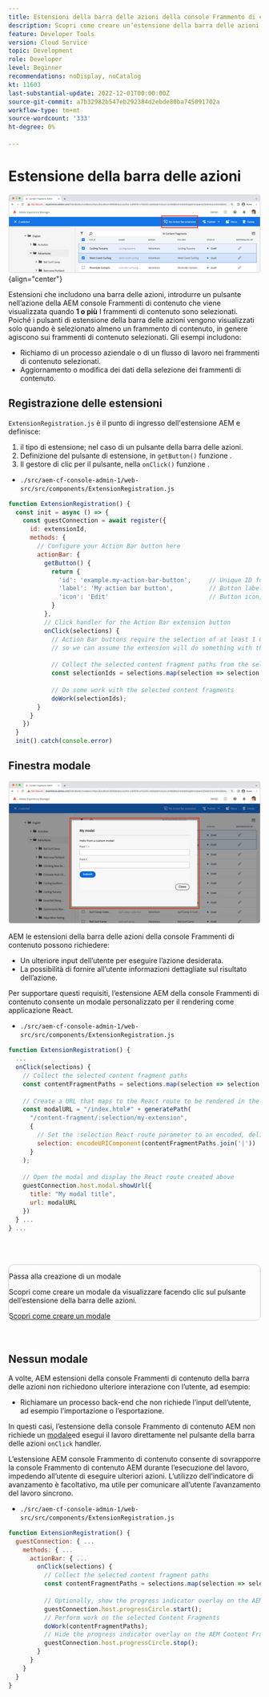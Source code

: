 ```yaml
---
title: Estensioni della barra delle azioni della console Frammento di contenuto AEM
description: Scopri come creare un’estensione della barra delle azioni della console Frammento di contenuto AEM.
feature: Developer Tools
version: Cloud Service
topic: Development
role: Developer
level: Beginner
recommendations: noDisplay, noCatalog
kt: 11603
last-substantial-update: 2022-12-01T00:00:00Z
source-git-commit: a7b32982b547eb292384d2ebde80ba745091702a
workflow-type: tm+mt
source-wordcount: '333'
ht-degree: 0%

---
```



# Estensione della barra delle azioni

![Estensione della barra delle azioni](./assets/action-bar/action-bar.png){align="center"}

Estensioni che includono una barra delle azioni, introdurre un pulsante nell’azione della AEM console Frammenti di contenuto che viene visualizzata quando __1 o più__ I frammenti di contenuto sono selezionati. Poiché i pulsanti di estensione della barra delle azioni vengono visualizzati solo quando è selezionato almeno un frammento di contenuto, in genere agiscono sui frammenti di contenuto selezionati. Gli esempi includono:

+ Richiamo di un processo aziendale o di un flusso di lavoro nei frammenti di contenuto selezionati.
+ Aggiornamento o modifica dei dati della selezione dei frammenti di contenuto.

## Registrazione delle estensioni

`ExtensionRegistration.js` è il punto di ingresso dell&#39;estensione AEM e definisce:

1. il tipo di estensione; nel caso di un pulsante della barra delle azioni.
1. Definizione del pulsante di estensione, in `getButton()` funzione .
1. Il gestore di clic per il pulsante, nella `onClick()` funzione .

+ `./src/aem-cf-console-admin-1/web-src/src/components/ExtensionRegistration.js`

```javascript
function ExtensionRegistration() {
  const init = async () => {
    const guestConnection = await register({
      id: extensionId,
      methods: {
        // Configure your Action Bar button here
        actionBar: {
          getButton() {
            return {
              'id': 'example.my-action-bar-button',     // Unique ID for the button
              'label': 'My action bar button',          // Button label 
              'icon': 'Edit'                            // Button icon; get name from: https://spectrum.adobe.com/page/icons/ (Remove spaces, keep uppercase)
            }
          },
          // Click handler for the Action Bar extension button
          onClick(selections) {
            // Action Bar buttons require the selection of at least 1 Content Fragment, 
            // so we can assume the extension will do something with these selections

            // Collect the selected content fragment paths from the selections parameter
            const selectionIds = selections.map(selection => selection.id);
            
            // Do some work with the selected content fragments
            doWork(selectionIds);          
        }
      }
    })
  }
  init().catch(console.error)
```

## Finestra modale

![Finestra modale](./assets/modal/modal.png)

AEM le estensioni della barra delle azioni della console Frammenti di contenuto possono richiedere:

+ Un ulteriore input dell’utente per eseguire l’azione desiderata.
+ La possibilità di fornire all’utente informazioni dettagliate sul risultato dell’azione.

Per supportare questi requisiti, l’estensione AEM della console Frammenti di contenuto consente un modale personalizzato per il rendering come applicazione React.

+ `./src/aem-cf-console-admin-1/web-src/src/components/ExtensionRegistration.js`

```javascript
function ExtensionRegistration() {
  ...
  onClick(selections) {
    // Collect the selected content fragment paths 
    const contentFragmentPaths = selections.map(selection => selection.id);

    // Create a URL that maps to the React route to be rendered in the modal 
    const modalURL = "/index.html#" + generatePath(
      "/content-fragment/:selection/my-extension",
      {
        // Set the :selection React route parameter to an encoded, delimited list of paths of the selected content fragments
        selection: encodeURIComponent(contentFragmentPaths.join('|'))
      }
    );

    // Open the modal and display the React route created above
    guestConnection.host.modal.showUrl({
      title: "My modal title",
      url: modalURL
    })     
  } ...     
} ...
```

<div class="column is-8-desktop is-full-mobile is-half-tablet" style="
    border: solid 1px #ccc;
    border-radius: 10px;
    margin: 4rem auto;
">
  <div class="is-flex is-padded-small is-padded-big-mobile">
    <div>
      <p class="has-text-weight-bold is-size-36 is-size-27-touch is-margin-bottom-big has-text-blackest">Passa alla creazione di un modale</p>
      <p class="has-text-blackest">Scopri come creare un modale da visualizzare facendo clic sul pulsante dell’estensione della barra delle azioni.</p>
      <div class="has-align-start is-margin-top-big">
        <a href="./modal.md" target="_blank" class="spectrum-Button spectrum-Button--outline spectrum-Button--primary spectrum-Button--sizeM">
          <span class="spectrum-Button-label has-no-wrap has-text-weight-bold" title="Scopri come creare un modale">Scopri come creare un modale</span>
        </a>
      </div>
    </div>
  </div>
</div>

## Nessun modale

A volte, AEM estensioni della console Frammenti di contenuto della barra delle azioni non richiedono ulteriore interazione con l’utente, ad esempio:

+ Richiamare un processo back-end che non richiede l’input dell’utente, ad esempio l’importazione o l’esportazione.

In questi casi, l’estensione della console Frammento di contenuto AEM non richiede un [modale](#modal)ed esegui il lavoro direttamente nel pulsante della barra delle azioni `onClick` handler.

L’estensione AEM console Frammento di contenuto consente di sovrapporre la console Frammento di contenuto AEM durante l’esecuzione del lavoro, impedendo all’utente di eseguire ulteriori azioni. L’utilizzo dell’indicatore di avanzamento è facoltativo, ma utile per comunicare all’utente l’avanzamento del lavoro sincrono.

+ `./src/aem-cf-console-admin-1/web-src/src/components/ExtensionRegistration.js`

```javascript
function ExtensionRegistration() {
  guestConnection: { ...
    methods: { ...
      actionBar: { ...
        onClick(selections) {
          // Collect the selected content fragment paths 
          const contentFragmentPaths = selections.map(selection => selection.id);

          // Optionally, show the progress indicator overlay on the AEM Content Fragment console
          guestConnection.host.progressCircle.start();
          // Perform work on the selected Content Fragments
          doWork(contentFragmentPaths);
          // Hide the progress indicator overlay on the AEM Content Fragment console when the work is done
          guestConnection.host.progressCircle.stop();
        }
      }
    }
  }
}
```
